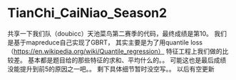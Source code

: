 # TianChi_CaiNiao_Season2

共享一下我们队（doubicc）天池菜鸟第二赛季的代码，最终成绩是第10。
我们是基于mapreduce自己实现了GBRT， 其实主要是为了用quantile loss（https://en.wikipedia.org/wiki/Quantile_regression）
特征工程上我们做的比较差。 基本都是题目给的那些特征的求和、平均什么的。。 可能这也是最后成绩没能提升到前5的原因之一吧。。
剩下具体细节暂时没空写。。 以后有空更新
